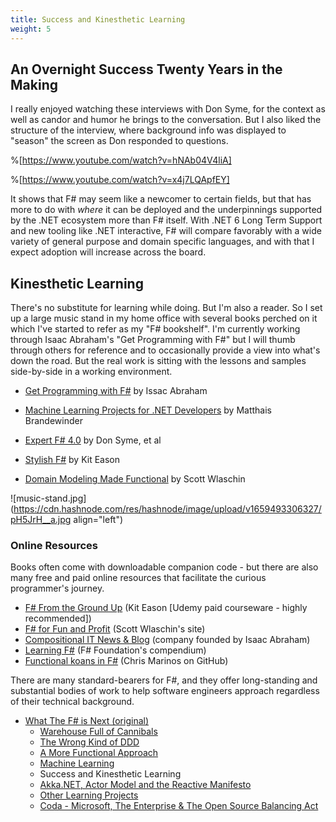 ```yaml
---
title: Success and Kinesthetic Learning
weight: 5
---
```


## An Overnight Success Twenty Years in the Making

I really enjoyed watching these interviews with Don Syme, for the context as well as candor and humor he brings to the conversation. But I also liked the structure of the interview, where background info was displayed to "season" the screen as Don responded to questions.

%[https://www.youtube.com/watch?v=hNAb04V4liA]

%[https://www.youtube.com/watch?v=x4j7LQApfEY]

It shows that F# may seem like a newcomer to certain fields, but that has more to do with *where* it can be deployed and the underpinnings supported by the .NET ecosystem more than F# itself. With .NET 6 Long Term Support and new tooling like .NET interactive, F# will compare favorably with a wide variety of general purpose and domain specific languages, and with that I expect adoption will increase across the board.

## Kinesthetic Learning

There's no substitute for learning while doing. But I'm also a reader. So I set up a large music stand in my home office with several books perched on it which I've started to refer as my "F# bookshelf". I'm currently working through Isaac Abraham's "Get Programming with F#" but I will thumb through others for reference and to occasionally provide a view into what's down the road. But the real work is sitting with the lessons and samples side-by-side in a working environment.

* [Get Programming with F#](https://www.manning.com/books/get-programming-with-f-sharp) by Issac Abraham

* [Machine Learning Projects for .NET Developers](https://www.apress.com/gp/book/9781430267676) by Matthais Brandewinder

* [Expert F# 4.0](https://www.apress.com/gp/book/9781484207413) by Don Syme, et al

* [Stylish F#](https://www.apress.com/gp/book/9781484239995) by Kit Eason

* [Domain Modeling Made Functional](https://pragprog.com/titles/swdddf/domain-modeling-made-functional/) by Scott Wlaschin


![music-stand.jpg](https://cdn.hashnode.com/res/hashnode/image/upload/v1659493306327/pH5JrH__a.jpg align="left")

### Online Resources

Books often come with downloadable companion code - but there are also many free and paid online resources that facilitate the curious programmer's journey.

* [F# From the Ground Up](https://www.udemy.com/course/fsharp-from-the-ground-up/) (Kit Eason [Udemy paid courseware - highly recommended])
* [F# for Fun and Profit](https://fsharpforfunandprofit.com/) (Scott Wlaschin's site)
* [Compositional IT News & Blog](https://www.compositional-it.com/news-blog/) (company founded by Isaac Abraham)
* [Learning F#](https://fsharp.org/learn/) (F# Foundation's compendium)
* [Functional koans in F#](https://github.com/ChrisMarinos/FSharpKoans") (Chris Marinos on GitHub)

There are many standard-bearers for F#, and they offer long-standing and substantial bodies of work to help software engineers approach regardless of their technical background.

* [What The F# is Next (original)](/perspectives/WTFSIN_1)
  * [Warehouse Full of Cannibals](/perspectives/WTFSIN_1/warehouse_full_of_cannibals.md)
  * [The Wrong Kind of DDD](/perspectives/WTFSIN_1/the_wrong_kind_of_DDD.md)
  * [A More Functional Approach](/perspectives/WTFSIN_1/a_more_functional_approach.md)
  * [Machine Learning](/perspectives/WTFSIN_1/machine_learning.md)
  * Success and Kinesthetic Learning
  * [Akka.NET, Actor Model and the Reactive Manifesto](/perspectives/WTFSIN_1/akka_and_the_reactive_manifesto.md)
  * [Other Learning Projects](/perspectives/WTFSIN_1/other_learning_projects.md)
  * [Coda - Microsoft, The Enterprise & The Open Source Balancing Act](/perspectives/WTFSIN_1/coda_open_source_balancing_act.md)